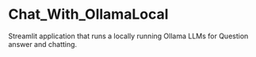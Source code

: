 # Chat_With_OllamaLocal
Streamlit application that runs a locally running Ollama LLMs for Question answer and chatting. 
